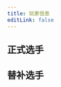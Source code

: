 ```yaml
---
title: 玩家信息
editLink: false
---
```


## 正式选手

<VPCard
  title="Hartex"
  desc="已报名,donesock#1350,海选组5"
  logo="/Cup/Hartex.jpg"
  link="https://space.bilibili.com/3461577548237771"
/>
<VPCard
  title="Trick【CN】"
  desc="已报名,kinglyrug#9338,海选组1"
  logo="/Cup/Nanami.jpg"
  link="https://space.bilibili.com/1997884192"
/>
<VPCard
  title="你敢票我吗"
  desc="已报名,beesoupy#9901,海选组2"
  logo="/Cup/你敢票我吗.jpg"
  link="https://space.bilibili.com/3493078979578750"
/>
<VPCard
  title="丨"
  desc="已报名,restfulspa#7350,海选组1"
  logo="/Cup/gun.jpg"
  link="https://space.bilibili.com/3461571976104066"
/>
<VPCard
  title="綿の夜(破壊された時)"
  desc="已报名,wigwove#8003,海选组4"
  logo="/Cup/綿の夜.jpg"
  link="https://space.bilibili.com/3546619444202006"
/>
<VPCard
  title="小黄117"
  desc="已报名,soupybling#0737,海选组1"
  logo="/Cup/小黄117.jpg"
  link="https://space.bilibili.com/403301761"
/>
<VPCard
  title="emmmm我不知道"
  desc="已报名,herdwordy#6283,海选组3"
  logo="/Cup/emmmm.jpg"
  link="https://space.bilibili.com/1720039311"
/>
<VPCard
  title="食瓜之众"
  desc="已报名,mossopen#1829,海选组4"
  logo="/Cup/食瓜之众.jpg"
  link="https://space.bilibili.com/3546605728827886"
/>
<VPCard
  title="小叨"
  desc="已报名,heavyclod#2286,海选组2"
  logo="/Cup/Dao.jpg"
  link="https://space.bilibili.com/1998829749"
/>
<VPCard
  title="JMS"
  desc="已报名,heappotted#1406,海选组1"
  logo="/Cup/JMS.jpg"
  link="https://space.bilibili.com/1479492083"
/>
<VPCard
  title="【粉丝限定】名游社"
  desc="已报名,jazzygrace#3113,海选组1"
  logo="/Cup/mys.jpg"
  link="https://space.bilibili.com/388551631"
/>
<VPCard
  title="xqw"
  desc="已报名,tenselogo#3429,海选组5"
  logo="/Cup/xqw.jpg"
  link="https://space.bilibili.com/2027538843"
/>

## 替补选手

<VPCard
  title="橘核"
  desc="已报名,shtumkey#5478,无法联系选手"
  logo="/Cup/橘核.jpg"
  link="https://space.bilibili.com/691186373"
/>
<VPCard
  title="KC"
  desc="已报名,选手未提供好友代码"
  logo="/Cup/KpCam.jpg"
/>
